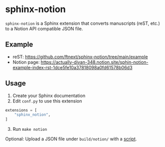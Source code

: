 # sphinx-notion

`sphinx-notion` is a Sphinx extension that converts manuscripts (reST, etc.) to a Notion API compatible JSON file.

## Example

* reST: https://github.com/ftnext/sphinx-notion/tree/main/example
* Notion page: https://actually-divan-348.notion.site/sphin-notion-example-index-rst-1dce5fe10a37818098a0fd61578b06d3

## Usage

1. Create your Sphinx documentation
2. Edit `conf.py` to use this extension

```python
extensions = [
    "sphinx_notion",
]
```

3. Run `make notion`

Optional: Upload a JSON file under `build/notion/` with a [script](https://github.com/ftnext/sphinx-notion/blob/main/upload.py).
